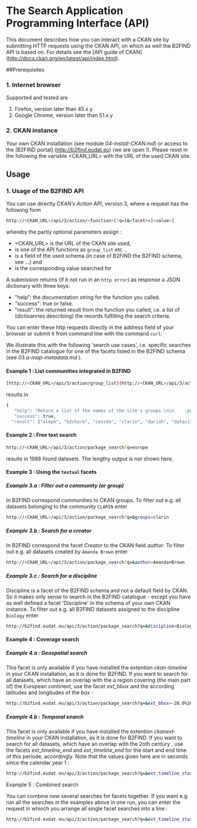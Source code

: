 # The Search Application Programming Interface (API)
This document describes how you can interact with a CKAN site by submitting HTTP requests using the CKAN API, on which as well the B2FIND API is based on. For details see the [API guide of CKAN] (http://docs.ckan.org/en/latest/api/index.html). 

##Prerequisites

### 1. Internet browser

Supported and tested are

1. Firefox, version later than 45.x.y
2. Google Chrome, version later than 51.x.y

### 2. CKAN instance 
Your own CKAN installation (see module *04-install-CKAN.md*) or access to the [B2FIND portal] (http://b2find.eudat.eu) (we are open !). Please reset in the following the variable <CKAN_URL> with the URL of the used CKAN site.

## Usage

### 1. Usage of the B2FIND API

You can use directly *CKAN’s Action API*, version 3, where a request has the following form 
```sh
http://<CKAN_URL>/api/3/action/<function>[?q=[&<facet>=]<value>]
```
whereby the partly optional parameters assign :
 
- <CKAN_URL> is the URL of the CKAN site used,
- <function> is one of the API functions as `group_list` etc. ,
- <facet> is a field of the used schema (in case of B2FIND the B2FIND schema, see ...) and
- <value> is the corresponding value searched for 

A submission returns (if it not run in an `http error`) as response a JSON dictionary with three keys:

- "help": the documentation string for the function you called.
- "success": true or false.
- "result": the returned result from the function you called, i.e. a list of (dictioanries describing) the records fulfilling the search criteria.

You can enter these http requests directly in the address field of your browser or submit it from command line with the command `curl`.

We illustrate this with the following 'search use cases', i.e. specific searches in the B2FIND catalogue for one of the facets listed in the B2FIND schema (see *03.a-map-metadata.md* ).

#### Example 1 : List communities integrated in B2FIND

```sh
[http://<CKAN_URL>/api/3/action/group_list](http://<CKAN_URL>/api/3/action/group_list)
```
results in
```sh
{
   "help": "Return a list of the names of the site's groups.\n\n    :param order_by: the field to sort the list by, must be ``'name'`` or\n      ``'packages'`` (optional, default: ``'name'``) Deprecated use sort.\n    :type order_by: string\n    :param sort: sorting of the search results.  Optional.  Default:\n        \"name asc\" string of field name and sort-order. The allowed fields are\n        'name' and 'packages'\n    :type sort: string\n    :param groups: a list of names of the groups to return, if given only\n        groups whose names are in this list will be returned (optional)\n    :type groups: list of strings\n    :param all_fields: return full group dictionaries instead of  just names\n        (optional, default: ``False``)\n    :type all_fields: boolean\n\n    :rtype: list of strings\n\n    ", 
   "success": true, 
  "result": ["aleph", "b2share", "cessda", "clarin", "dariah", "datacite", "earlinet", "enes", "gbif", "ist", "ivoa", "narcis", "pandata", "pdc", "sdl", "theeuropeanlibrary"]}
```

#### Example 2 : Free text search

```sh
http://<CKAN_URL>/api/3/action/package_search?q=europe
```
results in 1988 found datasets. The lengthy output is not shown here.

#### Example 3 : Using the `textual` facets

##### Example 3.a : Filter out a community (or group)
 In B2FIND correspond communities to CKAN groups. To filter out e.g. all datasets belonging to the community `CLARIN` enter 

```sh
http://<CKAN_URL>/api/3/action/package_search?q=&groups=clarin
```

##### Example 3.b : Search for a creator
 In B2FIND correspond the facet *Creator* to the CKAN field *author*. To filter out e.g. all datasets created by `Amanda Brown` enter 

```sh
http://<CKAN_URL>/api/3/action/package_search?q=&author=Amanda+Brown
```

##### Example 3.c : Search for a discipline
Discipline is a facet of the B2FIND schema and not a default field by CKAN. So it makes only sense to search in the B2FIND catalogue - except you have as well defined a facet 'Discipline' in the schema of your own CKAN instance. To filter out e.g. all B2FIND datasets assigned to the discipline `Biology` enter 

```sh
http://b2find.eudat.eu/api/3/action/package_search?q=&discipline=Biology
```

#### Example 4 : Coverage search 

##### Example 4.a : Geospatial search
This facet is only available if you have installed the extention *ckan-timeline* in your CKAN installation, as it is done for B2FIND. If you want to search for all datasets, which have an overlap with the a region covering (the main part of) the European continent, use the facet *ext_bbox* and the according latitudes and longitudes of the box :

```sh
http://b2find.eudat.eu/api/3/action/package_search?q=&ext_bbox=-20.0%2C31.0%2C45.0%2C61.0
```

##### Example 4.b : Temporal search
This facet is only available if you have installed the extention *ckanext-timeline* in your CKAN installation, as it is done for B2FIND. If you want to search for all datasets, which have an overlap with the 2oth century , use the facets *ext_timeline_end* and *ext_timeline_end* for the start and end time of this periode, accordingly. Note that the values given here are in seconds since the calendar year 1 :

```sh
http://b2find.eudat.eu/api/3/action/package_search?q=&ext_timeline_start=59934719570&ext_timeline_end=63314340297
```

Example 5 : Combined search

You can combine now several searches for facets together. If you want e.g. run all the searches in the examples above in one run, you can enter the request in whioch you arrange all single facet searches into a line :

```sh
http://b2find.eudat.eu/api/3/action/package_search?q=&ext_timeline_start=59934719570&ext_timeline_end=63314340297&.....
```

